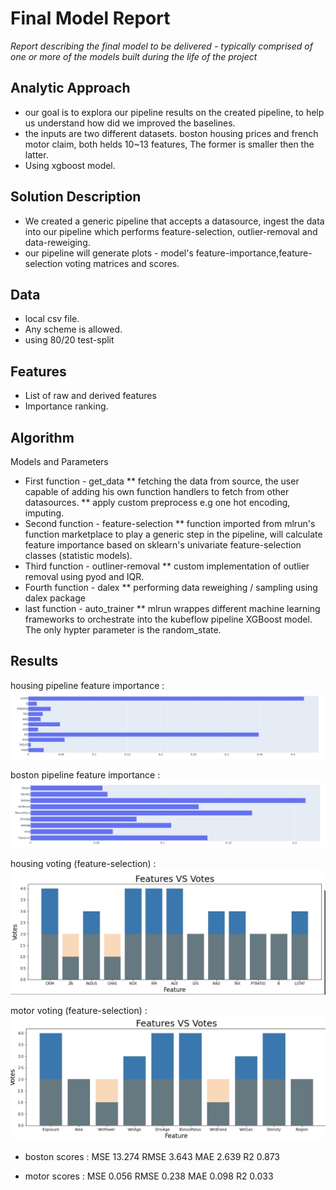 # Final Model Report
_Report describing the final model to be delivered - typically comprised of one or more of the models built during the life of the project_

## Analytic Approach
* our goal is to explora our pipeline results on the created pipeline, to help us understand how did we improved the baselines.
* the inputs are two different datasets. boston housing prices and french motor claim, both helds 10~13 features, The former is smaller then the latter.
* Using xgboost model.

## Solution Description
* We created a generic pipeline that accepts a datasource, ingest the data into our pipeline which performs feature-selection, outlier-removal and data-reweiging.
* our pipeline will generate plots - model's feature-importance,feature-selection voting matrices and scores.

## Data
* local csv file.
* Any scheme is allowed.
* using 80/20 test-split

## Features
* List of raw and derived features 
* Importance ranking.

## Algorithm
Models and Parameters
* First function - get_data
** fetching the data from source, the user capable of adding his own function handlers to fetch from other datasources. ** apply custom preprocess e.g one hot encoding, imputing.
* Second function - feature-selection
** function imported from mlrun's function marketplace to play a generic step in the pipeline, will calculate feature importance based on sklearn's univariate feature-selection classes (statistic models).
* Third function - outliner-removal
** custom implementation of outlier removal using pyod and IQR.
* Fourth function - dalex
** performing data reweighing / sampling using dalex package
* last function - auto_trainer
** mlrun wrappes different machine learning frameworks to orchestrate into the kubeflow pipeline
XGBoost model.
The only hypter parameter is the random_state.

## Results
housing pipeline feature importance : 
![housing_baseline](housing_pipeline.jpeg)

boston pipeline feature importance : 
![motor_baseline](motor_pipeline.jpeg)

housing voting (feature-selection) : 
![housing_baseline](housing_fs.jpeg)

motor voting (feature-selection) : 
![motor_baseline](motor_fs.jpeg)

* boston scores :
MSE 13.274
RMSE 3.643
MAE 2.639
R2 0.873

* motor scores :
MSE 0.056
RMSE 0.238
MAE 0.098
R2 0.033

